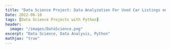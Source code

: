 ```yaml
---
title: "Data Science Project: Data Analyzation For Used Car Listings on Ebay Car Sales Data"
Date: 2022-06-16
tags: [Data Science Projects with Python]
header:
  image: "/images/DataScience.png"
excerpt: "Data Science, Data Analysis, Python"
mathjax: "true"
---
```

